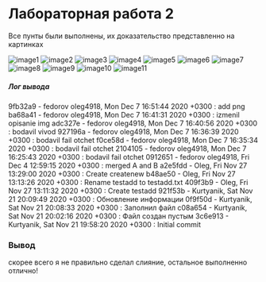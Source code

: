 # Лабораторная работа 2 #

Все пунты были выполнены, их доказательство представленно на картинках

![image1](https://github.com/NaGiBoN337/LR6/blob/otchet/img/1%20(2).jpg)
![image2](https://github.com/NaGiBoN337/LR6/blob/otchet/img/2.jpg)
![image3](https://github.com/NaGiBoN337/LR6/blob/otchet/img/3.jpg)
![image4](https://github.com/NaGiBoN337/LR6/blob/otchet/img/4.jpg)
![image5](https://github.com/NaGiBoN337/LR6/blob/otchet/img/5.jpg)
![image6](https://github.com/NaGiBoN337/LR6/blob/otchet/img/6.jpg)
![image7](https://github.com/NaGiBoN337/LR6/blob/otchet/img/7.jpg)
![image8](https://github.com/NaGiBoN337/LR6/blob/otchet/img/8.jpg)
![image9](https://github.com/NaGiBoN337/LR6/blob/otchet/img/9.PNG)
![image10](https://github.com/NaGiBoN337/LR6/blob/otchet/img/10.PNG)
![image11](https://github.com/NaGiBoN337/LR6/blob/otchet/img/11.PNG)

##### Лог вывода

9fb32a9 - fedorov oleg4918, Mon Dec 7 16:51:44 2020 +0300 : add png
ba68a41 - fedorov oleg4918, Mon Dec 7 16:41:31 2020 +0300 : izmenil opisanie img
adc327e - fedorov oleg4918, Mon Dec 7 16:40:56 2020 +0300 : bodavil vivod
927196a - fedorov oleg4918, Mon Dec 7 16:36:39 2020 +0300 : bodavil fail otchet
f0ce58d - fedorov oleg4918, Mon Dec 7 16:35:34 2020 +0300 : bodavil fail otchet
2104105 - fedorov oleg4918, Mon Dec 7 16:25:43 2020 +0300 : bodavil fail otchet
0912651 - fedorov oleg4918, Fri Dec 4 12:59:15 2020 +0300 : merged A and B
a2e5fdd - Oleg, Fri Nov 27 13:29:00 2020 +0300 : Create createnew
b48ae50 - Oleg, Fri Nov 27 13:13:26 2020 +0300 : Rename testadd to testadd.txt
409f3b9 - Oleg, Fri Nov 27 13:11:32 2020 +0300 : Create testadd
921f53b - Kurtyanik, Sat Nov 21 20:09:49 2020 +0300 : Обновление информации
0f9f50d - Kurtyanik, Sat Nov 21 20:08:33 2020 +0300 : Заполнил файл
c08a654 - Kurtyanik, Sat Nov 21 20:02:16 2020 +0300 : Файл создан пустым
3c6e913 - Kurtyanik, Sat Nov 21 19:58:20 2020 +0300 : Initial commit



### Вывод

скорее всего я не правильно сделал слияние, остальное выполненно отлично!
